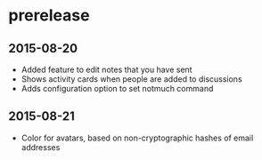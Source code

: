 # prerelease

## 2015-08-20

- Added feature to edit notes that you have sent
- Shows activity cards when people are added to discussions
- Adds configuration option to set notmuch command

## 2015-08-21

- Color for avatars, based on non-cryptographic hashes of email addresses
